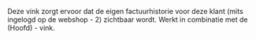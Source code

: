 Deze vink zorgt ervoor dat de eigen factuurhistorie voor deze klant (mits ingelogd op de webshop - 2) zichtbaar wordt. Werkt in combinatie met de (Hoofd) - vink.